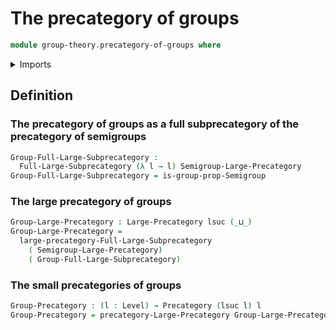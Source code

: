 # The precategory of groups

```agda
module group-theory.precategory-of-groups where
```

<details><summary>Imports</summary>

```agda
open import category-theory.full-large-subprecategories
open import category-theory.large-precategories
open import category-theory.precategories

open import foundation.universe-levels

open import group-theory.groups
open import group-theory.precategory-of-semigroups
```

</details>

## Definition

### The precategory of groups as a full subprecategory of the precategory of semigroups

```agda
Group-Full-Large-Subprecategory :
  Full-Large-Subprecategory (λ l → l) Semigroup-Large-Precategory
Group-Full-Large-Subprecategory = is-group-prop-Semigroup
```

### The large precategory of groups

```agda
Group-Large-Precategory : Large-Precategory lsuc (_⊔_)
Group-Large-Precategory =
  large-precategory-Full-Large-Subprecategory
    ( Semigroup-Large-Precategory)
    ( Group-Full-Large-Subprecategory)
```

### The small precategories of groups

```agda
Group-Precategory : (l : Level) → Precategory (lsuc l) l
Group-Precategory = precategory-Large-Precategory Group-Large-Precategory
```
